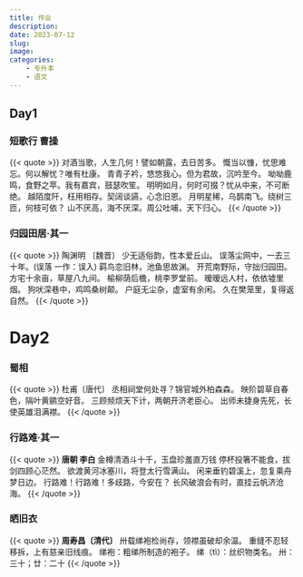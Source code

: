 ```yaml
---
title: 作业
description: 
date: 2023-07-12
slug:
image:
categories:
    - 专升本
    - 语文
---
```



## Day1

### **短歌行  曹操**
{{< quote >}}
对酒当歌，人生几何！譬如朝露，去日苦多。
慨当以慷，忧思难忘。何以解忧？唯有杜康。
青青子衿，悠悠我心。但为君故，沉吟至今。
呦呦鹿鸣，食野之苹。我有嘉宾，鼓瑟吹笙。
明明如月，何时可掇？忧从中来，不可断绝。
越陌度阡，枉用相存。契阔谈讌，心念旧恩。
月明星稀，乌鹊南飞。绕树三匝，何枝可依？
山不厌高，海不厌深。周公吐哺，天下归心。
{{< /quote >}}



### 归园田居·其一
{{< quote >}}
陶渊明 〔魏晋〕
少无适俗韵，性本爱丘山。
误落尘网中，一去三十年。(误落 一作：误入)
羁鸟恋旧林，池鱼思故渊。
开荒南野际，守拙归园田。
方宅十余亩，草屋八九间。
榆柳荫后檐，桃李罗堂前。
暧暧远人村，依依墟里烟。
狗吠深巷中，鸡鸣桑树颠。
户庭无尘杂，虚室有余闲。
久在樊笼里，复得返自然。 
{{< /quote >}}

# Day2

### 蜀相 
{{< quote >}}
杜甫〔唐代〕
丞相祠堂何处寻？锦官城外柏森森。
映阶碧草自春色，隔叶黄鹂空好音。
三顾频烦天下计，两朝开济老臣心。
出师未捷身先死，长使英雄泪满襟。 
{{< /quote >}}
### 行路难·其一
{{< quote >}}
**唐朝 李白**
金樽清酒斗十千，玉盘珍羞直万钱
停杯投箸不能食，拔剑四顾心茫然。
欲渡黄河冰塞川，将登太行雪满山。
闲来垂钓碧溪上，忽复乘舟梦日边。
行路难！行路难！多歧路，今安在？
长风破浪会有时，直挂云帆济沧海。
{{< /quote >}}
### 晒旧衣
{{< quote >}}
**周寿昌〔清代〕**
卅载绨袍检尚存，领襟虽破却余温。
重缝不忍轻移拆，上有慈亲旧线痕。
绨袍：粗绨所制造的袍子。
绨（tì）：丝织物类名。
卅：三十；廿：二十
{{< /quote >}}